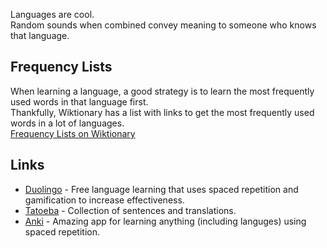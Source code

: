 Languages are cool.  
Random sounds when combined convey meaning to someone who knows that language.

## Frequency Lists
When learning a language, a good strategy is to learn the most frequently used words in that language first.  
Thankfully, Wiktionary has a list with links to get the most frequently used words in a lot of languages.  
[Frequency Lists on Wiktionary](https://en.wiktionary.org/wiki/Wiktionary:Frequency_lists)

## Links
- [Duolingo](https://duolingo.com) - Free language learning that uses spaced repetition and gamification to increase effectiveness.  
- [Tatoeba](https://tatoeba.org) - Collection of sentences and translations.  
- [Anki](https://apps.ankiweb.net) - Amazing app for learning anything (including languges) using spaced repetition.
